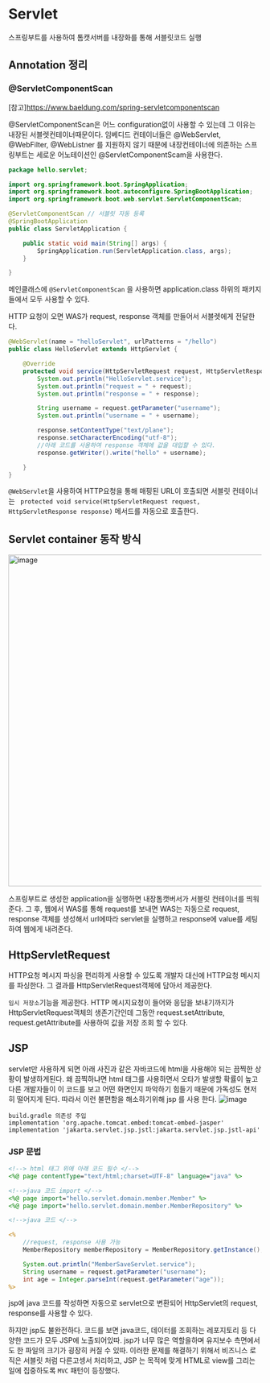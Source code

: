 # Servlet

스프링부트를 사용하여 톰캣서버를 내장화를 통해 서블릿코드 실행

## Annotation 정리
### @ServletComponentScan
[참고]https://www.baeldung.com/spring-servletcomponentscan

@ServletComponentScan은 어느 configuration없이 사용할 수 있는데 그 이유는 내장된 서블렛컨테이너때문이다. 임베디드 컨테이너들은 @WebServlet, @WebFilter, @WebListner 를 지원하지 않기 때문에 내장컨테이너에 의존하는 스프링부트는 세로운 어노테이션인 @ServletComponentScam을 사용한다.
```java
package hello.servlet;

import org.springframework.boot.SpringApplication;
import org.springframework.boot.autoconfigure.SpringBootApplication;
import org.springframework.boot.web.servlet.ServletComponentScan;

@ServletComponentScan // 서블릿 자동 등록
@SpringBootApplication
public class ServletApplication {

	public static void main(String[] args) {
		SpringApplication.run(ServletApplication.class, args);
	}

}
```

메인클래스에 `@ServletComponentScan` 을 사용하면 application.class 하위의 패키지들에서 모두 사용할 수 있다. 

HTTP 요청이 오면 WAS가 request, response 객체를 만들어서 서블렛에게 전달한다.

```java
@WebServlet(name = "helloServlet", urlPatterns = "/hello")
public class HelloServlet extends HttpServlet {

    @Override
    protected void service(HttpServletRequest request, HttpServletResponse response) throws ServletException, IOException {
        System.out.println("HelloServlet.service");
        System.out.println("request = " + request);
        System.out.println("response = " + response);

        String username = request.getParameter("username");
        System.out.println("username = " + username);

        response.setContentType("text/plane");
        response.setCharacterEncoding("utf-8");
        //아래 코드를 사용하여 response 객체에 값을 대입할 수 있다.
        response.getWriter().write("hello" + username);

    }
}
```

`@WebServlet`을 사용하여 HTTP요청을 통해 매핑된 URL이 호출되면 서블릿 컨테이너는 ` protected void service(HttpServletRequest request, HttpServletResponse response)` 메서드를 자동으로 호출한다. 

## Servlet container 동작 방식

<img width="659" alt="image" src="https://user-images.githubusercontent.com/43670838/209827848-9a6f703f-3e77-41bf-ac95-ef192a685fd4.png">

스프링부트로 생성한 application을 실행하면 내장톰캣버서가 서블릿 컨테이너를 띄워준다. 
그 후, 웹에서 WAS를 통해 request를 보내면 WAS는 자동으로 request, response 객체를 생성해서 url에따라 servlet을 실행하고 response에 value를 세팅하여 웹에게 내려준다. 


## HttpServletRequest
HTTP요청 메시지 파싱을 편리하게 사용할 수 있도록 개발자 대신에 HTTP요청 메시지를 파싱한다. 그 결과를 HttpServletRequest객체에 담아서 제공한다. 

` 임시 저장소 `기능을 제공한다. 
HTTP 메시지요청이 들어와 응답을 보내기까지가 HttpServletRequest객체의 생존기간인데 그동안 request.setAttribute, request.getAttribute를 사용하여 값을 저장 조회 할 수 있다. 



## JSP
servlet만 사용하게 되면 아래 사진과 같은 자바코드에 html을 사용해야 되는 끔찍한 상황이 발생하게된다. 왜 끔찍하냐면 html 태그를 사용하면서 오타가 발생할 확률이 높고 다른 개발자들이 이 코드를 보고 어떤 화면인지 파악하기 힘들기 때문에 가독성도 현저히 떨어지게 된다. 따라서 이런 불편함을 해소하기위해 jsp 를 사용 한다.
![image](https://user-images.githubusercontent.com/43670838/212692640-0c2683f3-9727-4198-95aa-b0ea2308a5d8.png)

```
build.gradle 의존성 주입
implementation 'org.apache.tomcat.embed:tomcat-embed-jasper'
implementation 'jakarta.servlet.jsp.jstl:jakarta.servlet.jsp.jstl-api'
```

###  JSP 문법
```jsp
<!--> html 태그 위에 아래 코드 필수 </-->
<%@ page contentType="text/html;charset=UTF-8" language="java" %>

<!-->java 코드 import </-->
<%@ page import="hello.servlet.domain.member.Member" %>
<%@ page import="hello.servlet.domain.member.MemberRepository" %>

<!-->java 코드 </-->

<%
    //request, response 사용 가능
    MemberRepository memberRepository = MemberRepository.getInstance();

    System.out.println("MemberSaveServlet.service");
    String username = request.getParameter("username");
    int age = Integer.parseInt(request.getParameter("age"));
%>

```
jsp에 java 코드를 작성하면 자동으로 servlet으로 변환되어 HttpServlet의  request, response를 사용할 수 있다.


하지만 jsp도 불완전하다. 코드를 보면 java코드, 데이터를 조회하는 레포지토리 등 다양한 코드가 모두 JSP에 노출되어있따. jsp가 너무 많은 역할을하며 유지보수 측면에서도 한 파일의 크기가 굉장히 커질 수 있따. 이러한 문제를 해결하기 위해서 비즈니스 로직은 서블릿 처럼 다른고셍서 처리하고, JSP 는 목적에 맞게 HTML로 view를 그리는 일에 집중하도록 `MVC` 패턴이 등장했다.